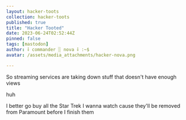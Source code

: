 ```yaml
---
layout: hacker-toots
collection: hacker-toots
published: true
title: "Hacker Tooted"
date: 2023-06-24T02:52:44Z
pinned: false
tags: [mastodon]
author: ⸸ commander ░ nova ⸸ :~$
avatar: /assets/media_attachments/hacker-nova.png

---
```


<p>So streaming services are taking down stuff that doesn&#39;t have enough views</p><p>huh</p><p>I better go buy all the Star Trek I wanna watch cause they&#39;ll be removed from Paramount before I finish them</p>


